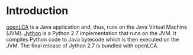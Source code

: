 # Introduction

[openLCA](https://github.com/GreenDelta/olca-app) is a Java application
and, thus, runs on the Java Virtual Machine (JVM). [Jython](http://www.jython.org/)
is a Python 2.7 implementation that runs on the JVM. It compiles Python code to
Java bytecode which is then executed on the JVM. The final release of Jython 2.7
is bundled with openLCA.